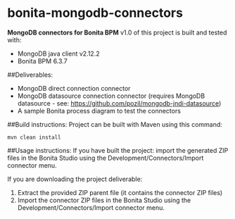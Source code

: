 bonita-mongodb-connectors
=========================
**MongoDB connectors for Bonita BPM**
v1.0 of this project is built and tested with:
- MongoDB java client v2.12.2
- Bonita BPM 6.3.7

##Deliverables:
- MongoDB direct connection connector
- MongoDB datasource connection connector (requires MongoDB datasource - see: https://github.com/pozil/mongodb-jndi-datasource)
- A sample Bonita process diagram to test the connectors

##Build instructions:
Project can be built with Maven using this command:
```
mvn clean install
```

##Usage instructions:
If you have built the project: import the generated ZIP files in the Bonita Studio using the Development/Connectors/Import connector menu.

If you are downloading the project deliverable:
1. Extract the provided ZIP parent file (it contains the connector ZIP files)
2. Import the connector ZIP files in the Bonita Studio using the Development/Connectors/Import connector menu.
